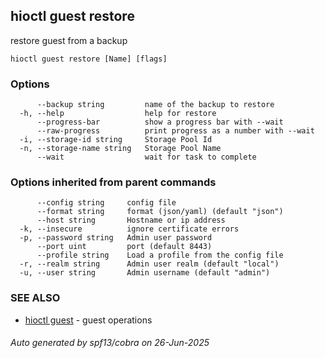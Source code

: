 ## hioctl guest restore

restore guest from a backup

```
hioctl guest restore [Name] [flags]
```

### Options

```
      --backup string         name of the backup to restore
  -h, --help                  help for restore
      --progress-bar          show a progress bar with --wait
      --raw-progress          print progress as a number with --wait
  -i, --storage-id string     Storage Pool Id
  -n, --storage-name string   Storage Pool Name
      --wait                  wait for task to complete
```

### Options inherited from parent commands

```
      --config string     config file
      --format string     format (json/yaml) (default "json")
      --host string       Hostname or ip address
  -k, --insecure          ignore certificate errors
  -p, --password string   Admin user password
      --port uint         port (default 8443)
      --profile string    Load a profile from the config file
  -r, --realm string      Admin user realm (default "local")
  -u, --user string       Admin username (default "admin")
```

### SEE ALSO

* [hioctl guest](hioctl_guest.md)	 - guest operations

###### Auto generated by spf13/cobra on 26-Jun-2025
